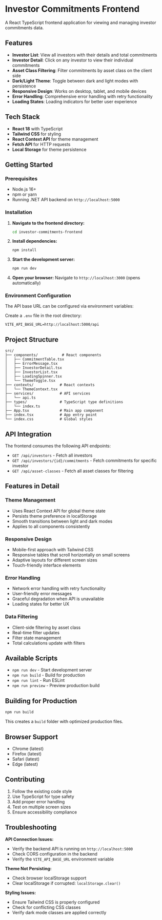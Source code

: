 # Investor Commitments Frontend

A React TypeScript frontend application for viewing and managing investor commitments data.

## Features

- **Investor List**: View all investors with their details and total commitments
- **Investor Detail**: Click on any investor to view their individual commitments
- **Asset Class Filtering**: Filter commitments by asset class on the client side
- **Dark/Light Theme**: Toggle between dark and light modes with persistence
- **Responsive Design**: Works on desktop, tablet, and mobile devices
- **Error Handling**: Comprehensive error handling with retry functionality
- **Loading States**: Loading indicators for better user experience

## Tech Stack

- **React 18** with TypeScript
- **Tailwind CSS** for styling
- **React Context API** for theme management
- **Fetch API** for HTTP requests
- **Local Storage** for theme persistence

## Getting Started

### Prerequisites

- Node.js 16+ 
- npm or yarn
- Running .NET API backend on `http://localhost:5000`

### Installation

1. **Navigate to the frontend directory:**
   ```bash
   cd investor-commitments-frontend
   ```

2. **Install dependencies:**
   ```bash
   npm install
   ```

3. **Start the development server:**
   ```bash
   npm run dev
   ```

4. **Open your browser:**
   Navigate to `http://localhost:3000` (opens automatically)

### Environment Configuration

The API base URL can be configured via environment variables:

Create a `.env` file in the root directory:
```
VITE_API_BASE_URL=http://localhost:5000/api
```

## Project Structure

```
src/
├── components/           # React components
│   ├── CommitmentTable.tsx
│   ├── ErrorMessage.tsx
│   ├── InvestorDetail.tsx
│   ├── InvestorList.tsx
│   ├── LoadingSpinner.tsx
│   └── ThemeToggle.tsx
├── contexts/            # React contexts
│   └── ThemeContext.tsx
├── services/            # API services
│   └── api.ts
├── types/               # TypeScript type definitions
│   └── index.ts
├── App.tsx              # Main app component
├── index.tsx            # App entry point
└── index.css            # Global styles
```

## API Integration

The frontend consumes the following API endpoints:

- `GET /api/investors` - Fetch all investors
- `GET /api/investors/{id}/commitments` - Fetch commitments for specific investor
- `GET /api/asset-classes` - Fetch all asset classes for filtering

## Features in Detail

### Theme Management

- Uses React Context API for global theme state
- Persists theme preference in localStorage
- Smooth transitions between light and dark modes
- Applies to all components consistently

### Responsive Design

- Mobile-first approach with Tailwind CSS
- Responsive tables that scroll horizontally on small screens
- Adaptive layouts for different screen sizes
- Touch-friendly interface elements

### Error Handling

- Network error handling with retry functionality
- User-friendly error messages
- Graceful degradation when API is unavailable
- Loading states for better UX

### Data Filtering

- Client-side filtering by asset class
- Real-time filter updates
- Filter state management
- Total calculations update with filters

## Available Scripts

- `npm run dev` - Start development server
- `npm run build` - Build for production
- `npm run lint` - Run ESLint
- `npm run preview` - Preview production build

## Building for Production

```bash
npm run build
```

This creates a `build` folder with optimized production files.

## Browser Support

- Chrome (latest)
- Firefox (latest)
- Safari (latest)
- Edge (latest)

## Contributing

1. Follow the existing code style
2. Use TypeScript for type safety
3. Add proper error handling
4. Test on multiple screen sizes
5. Ensure accessibility compliance

## Troubleshooting

**API Connection Issues:**
- Verify the backend API is running on `http://localhost:5000`
- Check CORS configuration in the backend
- Verify the `VITE_API_BASE_URL` environment variable

**Theme Not Persisting:**
- Check browser localStorage support
- Clear localStorage if corrupted: `localStorage.clear()`

**Styling Issues:**
- Ensure Tailwind CSS is properly configured
- Check for conflicting CSS classes
- Verify dark mode classes are applied correctly